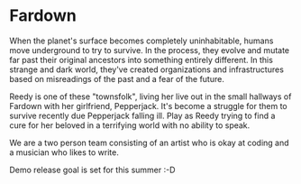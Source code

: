 # Fardown

When the planet's surface becomes completely uninhabitable, humans move underground to try to survive. In the process, they evolve and mutate far past their original ancestors into something entirely different. In this strange and dark world, they've created organizations and infrastructures based on misreadings of the past and a fear of the future.

Reedy is one of these "townsfolk", living her live out in the small hallways of Fardown with her girlfriend, Pepperjack. It's become a struggle for them to survive recently due Pepperjack falling ill. Play as Reedy trying to find a cure for her beloved in a terrifying world with no ability to speak. 

We are a two person team consisting of an artist who is okay at coding and a musician who likes to write.

Demo release goal is set for this summer :-D
